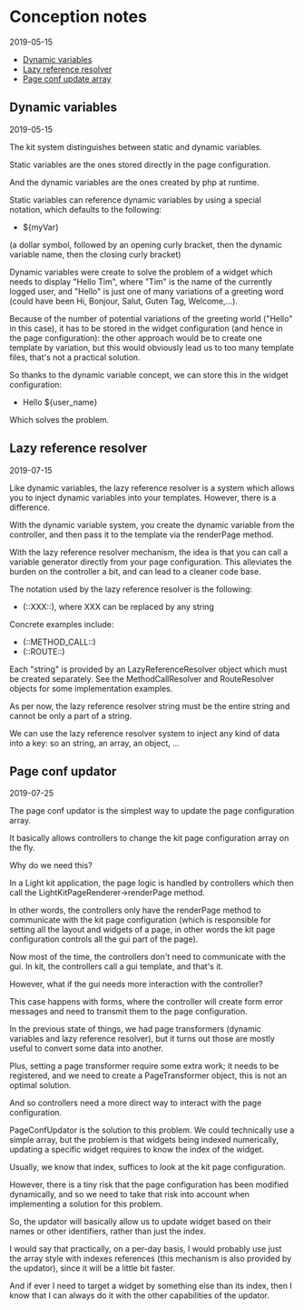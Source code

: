 Conception notes 
========
2019-05-15




* [Dynamic variables](#dynamic-variables)
* [Lazy reference resolver](#lazy-reference-resolver)
* [Page conf update array](#page-conf-update-array)




Dynamic variables
----------------
2019-05-15


The kit system distinguishes between static and dynamic variables.

Static variables are the ones stored directly in the page configuration.

And the dynamic variables are the ones created by php at runtime.

Static variables can reference dynamic variables by using a special notation, which defaults to the following:

- ${myVar}

(a dollar symbol, followed by an opening curly bracket, then the dynamic variable name, then the closing curly bracket)


Dynamic variables were create to solve the problem of a widget which needs to display "Hello Tim",
where "Tim" is the name of the currently logged user, and "Hello" is just one of many variations of a greeting word 
(could have been Hi, Bonjour, Salut, Guten Tag, Welcome,...).

Because of the number of potential variations of the greeting world ("Hello" in this case), it has to be stored in the 
widget configuration (and hence in the page configuration): the other approach would be to create one template by variation, 
but this would obviously lead us to too many template files, that's not a practical solution.

So thanks to the dynamic variable concept, we can store this in the widget configuration:

- Hello ${user_name}

Which solves the problem.




Lazy reference resolver
----------------
2019-07-15


Like dynamic variables, the lazy reference resolver is a system which allows you to inject dynamic variables
into your templates. However, there is a difference.

With the dynamic variable system, you create the dynamic variable from the controller, and then pass it to the template
via the renderPage method.


With the lazy reference resolver mechanism, the idea is that you can call a variable generator directly from your page configuration.
This alleviates the burden on the controller a bit, and can lead to a cleaner code base.

The notation used by the lazy reference resolver is the following:

- (::XXX::), where XXX can be replaced by any string

Concrete examples include:

- (::METHOD_CALL::) 
- (::ROUTE::)


Each "string" is provided by an LazyReferenceResolver object which must be created separately.
See the MethodCallResolver and RouteResolver objects for some implementation examples.

As per now, the lazy reference resolver string must be the entire string and cannot be only a part of a string.

We can use the lazy reference resolver system to inject any kind of data into a key: so an string, an array, an object, ...





Page conf updator 
---------------
2019-07-25

The page conf updator is the simplest way to update the page configuration array.

It basically allows controllers to change the kit page configuration array on the fly.


Why do we need this?

In a Light kit application, the page logic is handled by controllers which then call 
the LightKitPageRenderer->renderPage method.


In other words, the controllers only have the renderPage method to communicate with the kit page configuration (which
is responsible for setting all the layout and widgets of a page, in other words the kit page configuration controls
all the gui part of the page).


Now most of the time, the controllers don't need to communicate with the gui. In kit, the controllers call 
a gui template, and that's it.

However, what if the gui needs more interaction with the controller?

This case happens with forms, where the controller will create form error messages and need to transmit them
to the page configuration.

In the previous state of things, we had page transformers (dynamic variables and lazy reference resolver), 
but it turns out those are mostly useful to convert some data into another.

Plus, setting a page transformer require some extra work; it needs to be registered, and we need to create
a PageTransformer object, this is not an optimal solution.


And so controllers need a more direct way to interact with the page configuration.

PageConfUpdator is the solution to this problem.
We could technically use a simple array, but the problem is that widgets being indexed numerically,
updating a specific widget requires to know the index of the widget. 

Usually, we know that index, suffices to look at the kit page configuration.

However, there is a tiny risk that the page configuration has been modified dynamically, and so we need
to take that risk into account when implementing a solution for this problem.

So, the updator will basically allow us to update widget based on their names or other identifiers, rather
than just the index.

I would say that practically, on a per-day basis, I would probably use just the array style with indexes references
(this mechanism is also provided by the updator), since it will be a little bit faster.

And if ever I need to target a widget by something else than its index, then I know that I can always do it with
the other capabilities of the updator.







 







 


